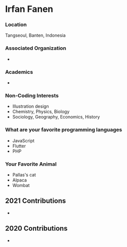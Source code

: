 # Irfan Fanen

### Location

Tangseoul, Banten, Indonesia

### Associated Organization

-

### Academics

- 

### Non-Coding Interests

- Illustration design
- Chemistry, Physics, Biology
- Sociology, Geography, Economics, History

### What are your favorite programming languages

- JavaScript
- Flutter
- PHP

### Your Favorite Animal

- Pallas's cat
- Alpaca
- Wombat 

## 2021 Contributions

- 

## 2020 Contributions

- 